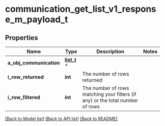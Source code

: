# communication_get_list_v1_response_m_payload_t

## Properties
Name | Type | Description | Notes
------------ | ------------- | ------------- | -------------
**a_obj_communication** | [**list_t**](communication_list_element.md) \* |  | 
**i_row_returned** | **int** | The number of rows returned | 
**i_row_filtered** | **int** | The number of rows matching your filters (if any) or the total number of rows | 

[[Back to Model list]](../README.md#documentation-for-models) [[Back to API list]](../README.md#documentation-for-api-endpoints) [[Back to README]](../README.md)


